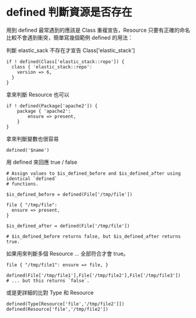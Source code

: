# defined 判斷資源是否存在

用到 defined 最常遇到的應該是 Class 重複宣告，Resource 只要有正確的命名比較不會遇到衝突，簡單寫幾個範例 defined 的用法：

判斷 elastic_sack 不存在才宣告 Class['elastic_stack']

```puppet
if ! defined(Class['elastic_stack::repo']) {
  class { 'elastic_stack::repo':
    version => 6,
  }
}
```

拿來判斷 Resource 也可以

```puppet
if ! defined(Package['apache2']) {
    package { 'apache2':
        ensure => present,
    }
}
```

拿來判斷變數也很容易

```puppet
defined('$name')
```

用 defined 來回應 true / false

```puppet
# Assign values to $is_defined_before and $is_defined_after using identical `defined`
# functions.

$is_defined_before = defined(File['/tmp/file'])

file { "/tmp/file":
  ensure => present,
}

$is_defined_after = defined(File['/tmp/file'])

# $is_defined_before returns false, but $is_defined_after returns true.
```

如果用來判斷多個 Resource ... 全部符合才會 true。

```puppet
file { "/tmp/file1": ensure => file, }

defined(File['/tmp/file1'],File['/tmp/file2'],File['/tmp/file3'])
# ... but this returns `false`.
```

或是更詳細的比對 Type 和 Resource

```puppet
defined(Type[Resource['file','/tmp/file2']])
defined(Resource['file','/tmp/file2'])
```



